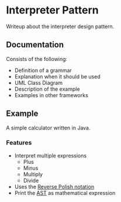 # Interpreter Pattern
Writeup about the interpreter design pattern.

## Documentation

Consists of the following:

- Definition of a grammar
- Explanation when it should be used
- UML Class Diagram 
- Description of the example
- Examples in other frameworks

## Example

A simple calculator written in Java. 

### Features

- Interpret multiple expressions
  - Plus
  - Minus
  - Multiply
  - Divide
- Uses the [Reverse Polish notation](https://en.wikipedia.org/wiki/Reverse_Polish_notation)
- Print the [AST](https://en.wikipedia.org/wiki/Abstract_syntax_tree) as mathematical expression
